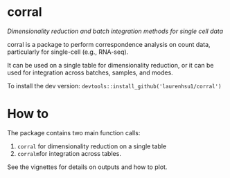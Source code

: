 # corral
*Dimensionality reduction and batch integration methods for single cell data*

corral is a package to perform correspondence analysis on count data, particularly for single-cell (e.g., RNA-seq).

It can be used on a single table for dimensionality reduction, or it can be used for integration across batches, samples, and modes.

To install the dev version: `devtools::install_github('laurenhsu1/corral')`


# How to

The package contains two main function calls:

1. `corral` for dimensionality reduction on a single table 
2. `corralm`for integration across tables.

See the vignettes for details on outputs and how to plot.
